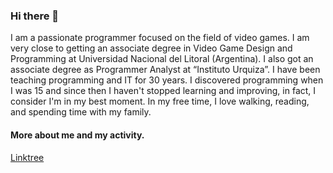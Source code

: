 ### Hi there 👋

I am a passionate programmer focused on the field of video games. I am very close to getting an associate degree in Video Game Design and Programming at Universidad Nacional del Litoral (Argentina). I also got an associate degree as Programmer Analyst at “Instituto Urquiza”. I have been teaching programming and IT for 30 years. I discovered programming when I was 15 and since then I haven't stopped learning and improving, in fact, I consider I'm in my best moment. In my free time, I love walking, reading, and spending time with my family.

#### More about me and my activity.
[Linktree](https://linktr.ee/camoltoni)

<!--
**camoltoni/camoltoni** is a ✨ _special_ ✨ repository because its `README.md` (this file) appears on your GitHub profile.

Here are some ideas to get you started:

- 🔭 I’m currently working on ...
- 🌱 I’m currently learning ...
- 👯 I’m looking to collaborate on ...
- 🤔 I’m looking for help with ...
- 💬 Ask me about ...
- 📫 How to reach me: ...
- 😄 Pronouns: ...
- ⚡ Fun fact: ...
-->
